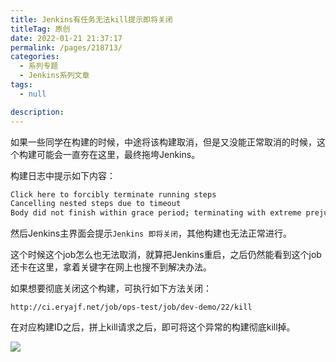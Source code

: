 ```yaml
---
title: Jenkins有任务无法kill提示即将关闭
titleTag: 原创
date: 2022-01-21 21:37:17
permalink: /pages/218713/
categories: 
  - 系列专题
  - Jenkins系列文章
tags: 
  - null

description: 
---
```


如果一些同学在构建的时候，中途将该构建取消，但是又没能正常取消的时候，这个构建可能会一直夯在这里，最终拖垮Jenkins。

构建日志中提示如下内容：

```sh
Click here to forcibly terminate running steps
Cancelling nested steps due to timeout
Body did not finish within grace period; terminating with extreme prejudice
```

然后Jenkins主界面会提示`Jenkins 即将关闭`，其他构建也无法正常进行。

这个时候这个job怎么也无法取消，就算把Jenkins重启，之后仍然能看到这个job还卡在这里，拿着关键字在网上也搜不到解决办法。

如果想要彻底关闭这个构建，可执行如下方法关闭：

```
http://ci.eryajf.net/job/ops-test/job/dev-demo/22/kill
```

在对应构建ID之后，拼上kill请求之后，即可将这个异常的构建彻底kill掉。

![](http://t.eryajf.net/imgs/2022/01/fb6c92925a6f487c.jpeg)